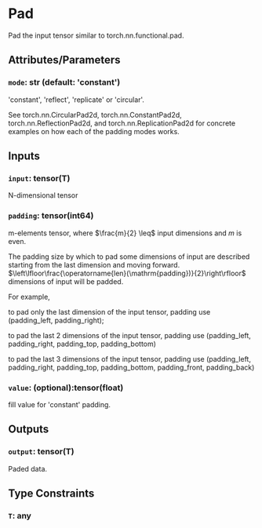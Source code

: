 # Pad

Pad the input tensor similar to torch.nn.functional.pad. 

## Attributes/Parameters

### `mode`: str (default: 'constant')

'constant', 'reflect', 'replicate' or 'circular'.

See torch.nn.CircularPad2d, torch.nn.ConstantPad2d, torch.nn.ReflectionPad2d, and torch.nn.ReplicationPad2d for concrete examples on how each of the padding modes works. 

## Inputs

### `input`: tensor(T)

N-dimensional tensor

### `padding`: tensor(int64)

m-elements tensor, where $\frac{m}{2} \leq$ input dimensions and $m$ is even.

The padding size by which to pad some dimensions of input are described starting from the last dimension and moving forward.
$\left\lfloor\frac{\operatorname{len}(\mathrm{padding})}{2}\right\rfloor$ dimensions of input will be padded.

For example, 

to pad only the last dimension of the input tensor, padding use 
(padding_left, padding_right); 

to pad the last 2 dimensions of the input tensor, padding use (padding_left, padding_right, padding_top, padding_bottom)

to pad the last 3 dimensions of the input tensor, padding use (padding_left, padding_right, padding_top, padding_bottom, padding_front, padding_back)


### `value`:  (optional):tensor(float)

fill value for 'constant' padding. 


## Outputs

### `output`: tensor(T)

Paded data.

## Type Constraints

### `T`: any